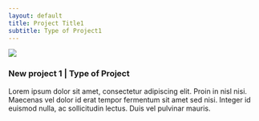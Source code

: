 ```yaml
---
layout: default
title: Project Title1
subtitle: Type of Project1
---
```


<img class="latestprojectpic" src="http://fpoimg.com/1200x900">
<h3>New project 1 | Type of Project</h3>
<p>Lorem ipsum dolor sit amet, consectetur adipiscing elit. Proin in nisl nisi. Maecenas vel dolor id erat tempor fermentum sit amet sed nisi. Integer id euismod nulla, ac sollicitudin lectus. Duis vel pulvinar mauris.
</p>